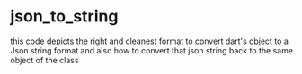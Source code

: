 # json_to_string
this code depicts the right and cleanest format to convert dart's object to a Json string format and also how to convert that json string back to the same object of the class 
